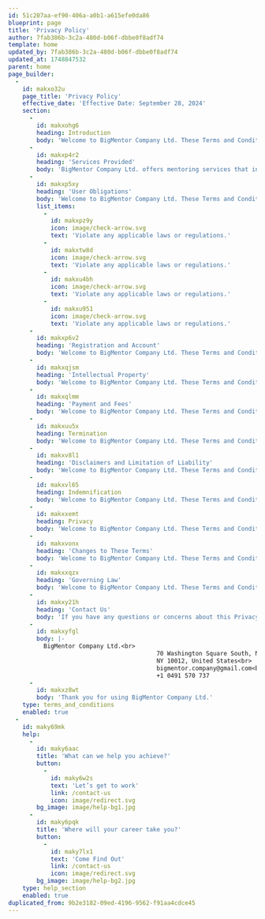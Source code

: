 ```yaml
---
id: 51c207aa-ef90-406a-a0b1-a615efe0da86
blueprint: page
title: 'Privacy Policy'
author: 7fab386b-3c2a-480d-b06f-dbbe0f8adf74
template: home
updated_by: 7fab386b-3c2a-480d-b06f-dbbe0f8adf74
updated_at: 1748847532
parent: home
page_builder:
  -
    id: makxo32u
    page_title: 'Privacy Policy'
    effective_date: 'Effective Date: September 28, 2024'
    section:
      -
        id: makxohg6
        heading: Introduction
        body: 'Welcome to BigMentor Company Ltd. These Terms and Conditions ("Terms") govern your use of our website www.bigmentorcompany.com and the services provided by [Agency Name]. By accessing or using our website and services, you agree to be bound by these Terms. If you do not agree with these Terms, please do not use our website or services.'
      -
        id: makxp4r2
        heading: 'Services Provided'
        body: 'BigMentor Company Ltd. offers mentoring services that include but are not limited to personal and professional development, career guidance, and educational support. The specifics of our services are described on our website and may be subject to change.'
      -
        id: makxp5xy
        heading: 'User Obligations'
        body: 'Welcome to BigMentor Company Ltd. These Terms and Conditions ("Terms") govern your use of our website'
        list_items:
          -
            id: makxpz9y
            icon: image/check-arrow.svg
            text: 'Violate any applicable laws or regulations.'
          -
            id: makxtw8d
            icon: image/check-arrow.svg
            text: 'Violate any applicable laws or regulations.'
          -
            id: makxu4bh
            icon: image/check-arrow.svg
            text: 'Violate any applicable laws or regulations.'
          -
            id: makxu951
            icon: image/check-arrow.svg
            text: 'Violate any applicable laws or regulations.'
      -
        id: makxp6v2
        heading: 'Registration and Account'
        body: 'Welcome to BigMentor Company Ltd. These Terms and Conditions ("Terms") govern your use of our website www.bigmentorcompany.com and the services provided by [Agency Name]. By accessing or using our website and services, you agree to be bound by these Terms. If you do not agree with these Terms, please do not use our website or services.'
      -
        id: makxqjsm
        heading: 'Intellectual Property'
        body: 'Welcome to BigMentor Company Ltd. These Terms and Conditions ("Terms") govern your use of our website'
      -
        id: makxqlmm
        heading: 'Payment and Fees'
        body: 'Welcome to BigMentor Company Ltd. These Terms and Conditions ("Terms") govern your use of our website www.bigmentorcompany.com and the services provided by [Agency Name]. By accessing or using our website and services, you agree to be bound by these Terms. If you do not agree with these Terms, please do not use our website or services.'
      -
        id: makxuu5x
        heading: Termination
        body: 'Welcome to BigMentor Company Ltd. These Terms and Conditions ("Terms") govern your use of our website www.bigmentorcompany.com and the services provided by [Agency Name]. By accessing or using our website and services, you agree to be bound by these Terms. If you do not agree with these Terms, please do not use our website or services.'
      -
        id: makxv8l1
        heading: 'Disclaimers and Limitation of Liability'
        body: 'Welcome to BigMentor Company Ltd. These Terms and Conditions ("Terms") govern your use of our website www.bigmentorcompany.com and the services provided by [Agency Name]. By accessing or using our website and services, you agree to be bound by these Terms. If you do not agree with these Terms, please do not use our website or services.'
      -
        id: makxvl65
        heading: Indemnification
        body: 'Welcome to BigMentor Company Ltd. These Terms and Conditions ("Terms") govern your use of our website www.bigmentorcompany.com and the services provided by [Agency Name]. By accessing or using our website and services, you agree to be bound by these Terms. If you do not agree with these Terms, please do not use our website or services.'
      -
        id: makxxemt
        heading: Privacy
        body: 'Welcome to BigMentor Company Ltd. These Terms and Conditions ("Terms") govern your use of our website www.bigmentorcompany.com and the services provided by [Agency Name]. By accessing or using our website and services, you agree to be bound by these Terms. If you do not agree with these Terms, please do not use our website or services.'
      -
        id: makxvonx
        heading: 'Changes to These Terms'
        body: 'Welcome to BigMentor Company Ltd. These Terms and Conditions ("Terms") govern your use of our website www.bigmentorcompany.com and the services provided by [Agency Name]. By accessing or using our website and services, you agree to be bound by these Terms. If you do not agree with these Terms, please do not use our website or services.'
      -
        id: makxxqzx
        heading: 'Governing Law'
        body: 'Welcome to BigMentor Company Ltd. These Terms and Conditions ("Terms") govern your use of our website www.bigmentorcompany.com and the services provided by [Agency Name]. By accessing or using our website and services, you agree to be bound by these Terms. If you do not agree with these Terms, please do not use our website or services.'
      -
        id: makxy21h
        heading: 'Contact Us'
        body: 'If you have any questions or concerns about this Privacy Policy, please contact us at:'
      -
        id: makxyfgl
        body: |-
          BigMentor Company Ltd.<br>
                                          70 Washington Square South, New York,<br>
                                          NY 10012, United States<br>
                                          bigmentor.company@gmail.com<br>
                                          +1 0491 570 737
      -
        id: makxz8wt
        body: 'Thank you for using BigMentor Company Ltd.'
    type: terms_and_conditions
    enabled: true
  -
    id: maky69mk
    help:
      -
        id: maky6aac
        title: 'What can we help you achieve?'
        button:
          -
            id: maky6w2s
            text: 'Let’s get to work'
            link: /contact-us
            icon: image/redirect.svg
        bg_image: image/help-bg1.jpg
      -
        id: maky6pqk
        title: 'Where will your career take you?'
        button:
          -
            id: maky7lx1
            text: 'Come Find Out'
            link: /contact-us
            icon: image/redirect.svg
        bg_image: image/help-bg2.jpg
    type: help_section
    enabled: true
duplicated_from: 9b2e3182-09ed-4196-9562-f91aa4cdce45
---
```

